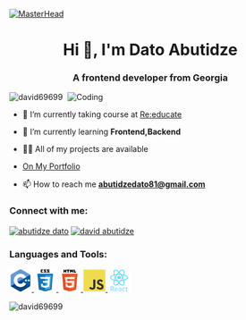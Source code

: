 [![MasterHead](https://media.tenor.com/qJ5evVs-_uUAAAAC/coding.gif)](https://github.com/David69699)
<h1 align="center">Hi 👋, I'm Dato Abutidze</h1>
<h3 align="center">A frontend developer from Georgia</h3>
<img align="right" alt="Coding" width="400" src="https://cdn.dribbble.com/users/330915/screenshots/3587000/10_coding_dribbble.gif">

<p align="left"> <img src="https://komarev.com/ghpvc/?username=david69699&label=Profile%20views&color=0e75b6&style=flat" alt="david69699" /> </p>

- 🔭 I’m currently taking course at [Re:educate](https://reeducate.space/)

- 🌱 I’m currently learning **Frontend,Backend**

- 👨‍💻 All of my projects are available
- [On My Portfolio](https://portfolio-dvt.vercel.app/)

- 📫 How to reach me **abutidzedato81@gmail.com**

<h3 align="left">Connect with me:</h3>
<p align="left">
<a href="https://www.linkedin.com/in/abutidze-dato-9056aa294/" target="_blank"><img align="center" src="https://raw.githubusercontent.com/rahuldkjain/github-profile-readme-generator/master/src/images/icons/Social/linked-in-alt.svg" alt="abutidze dato" height="30" width="40" /></a>
<a href="https://www.facebook.com/davitabutidze.48/" target="_blank"><img align="center" src="https://raw.githubusercontent.com/rahuldkjain/github-profile-readme-generator/master/src/images/icons/Social/facebook.svg" alt="david abutidze" height="30" width="40" /></a>
</p>

<h3 align="left">Languages and Tools:</h3>
<p align="left"> <a href="https://www.w3schools.com/cpp/" target="_blank" rel="noreferrer"> <img src="https://raw.githubusercontent.com/devicons/devicon/master/icons/cplusplus/cplusplus-original.svg" alt="cplusplus" width="40" height="40"/> </a> <a href="https://www.w3schools.com/css/" target="_blank" rel="noreferrer"> <img src="https://raw.githubusercontent.com/devicons/devicon/master/icons/css3/css3-original-wordmark.svg" alt="css3" width="40" height="40"/> </a> <a href="https://www.w3.org/html/" target="_blank" rel="noreferrer"> <img src="https://raw.githubusercontent.com/devicons/devicon/master/icons/html5/html5-original-wordmark.svg" alt="html5" width="40" height="40"/> </a> <a href="https://developer.mozilla.org/en-US/docs/Web/JavaScript" target="_blank" rel="noreferrer"> <img src="https://raw.githubusercontent.com/devicons/devicon/master/icons/javascript/javascript-original.svg" alt="javascript" width="40" height="40"/> </a> <a href="https://reactjs.org/" target="_blank" rel="noreferrer"> <img src="https://raw.githubusercontent.com/devicons/devicon/master/icons/react/react-original-wordmark.svg" alt="react" width="40" height="40"/> </a> </p>

<p><img align="center" src="https://github-readme-stats.vercel.app/api/top-langs?username=datoabuta&show_icons=true&locale=en&layout=compact" alt="david69699" /></p>
